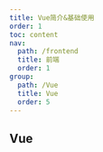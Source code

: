 ```yaml
---
title: Vue简介&基础使用
order: 1
toc: content
nav:
  path: /frontend
  title: 前端
  order: 1
group:
  path: /Vue
  title: Vue
  order: 5
---
```


## Vue

